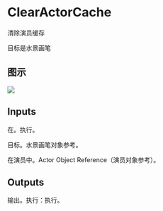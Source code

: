 # ClearActorCache

清除演员缓存

目标是水景画笔

## 图示

![]($-20221218-18124449.png)

## Inputs

在。执行。

目标。水景画笔对象参考。

在演员中。Actor Object Reference（演员对象参考）。 

## Outputs

输出。执行：执行。
